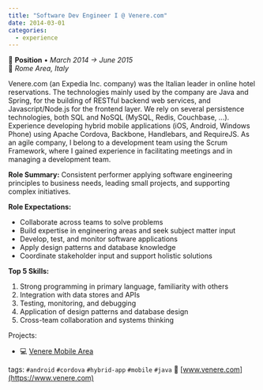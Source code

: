 ```yaml
---
title: "Software Dev Engineer I @ Venere.com"
date: 2014-03-01
categories:
  - experience
---
```

💼 **Position** • _March 2014 → June 2015_  
📍 _Rome Area, Italy_

Venere.com (an Expedia Inc. company) was the Italian leader in online hotel reservations.
The technologies mainly used by the company are Java and Spring, for the building of RESTful backend web services, and Javascript/Node.js for the frontend layer. We rely on several persistence technologies, both SQL and NoSQL (MySQL, Redis, Couchbase, ...).
Experience developing hybrid mobile applications (iOS, Android, Windows Phone) using Apache Cordova, Backbone, Handlebars, and RequireJS.
As an agile company, I belong to a development team using the Scrum Framework, where I gained experience in facilitating meetings and in managing a development team.

**Role Summary:**
Consistent performer applying software engineering principles to business needs, leading small projects, and supporting complex initiatives.

**Role Expectations:**
- Collaborate across teams to solve problems
- Build expertise in engineering areas and seek subject matter input
- Develop, test, and monitor software applications
- Apply design patterns and database knowledge
- Coordinate stakeholder input and support holistic solutions

**Top 5 Skills:**
1. Strong programming in primary language, familiarity with others
2. Integration with data stores and APIs
3. Testing, monitoring, and debugging
4. Application of design patterns and database design
5. Cross-team collaboration and systems thinking

Projects:
* 💻 [Venere Mobile Area](/timeline/venere-mobile-area)

tags: `#android` `#cordova` `#hybrid-app` `#mobile` `#java`
🔗 [www.venere.com](https://www.venere.com)
